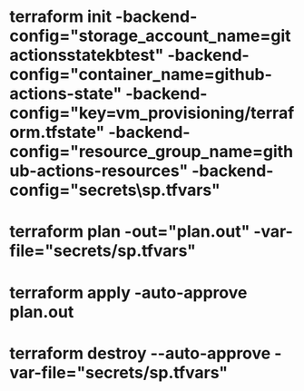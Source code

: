 # terraform init  -backend-config="storage_account_name=gitactionsstatekbtest"  -backend-config="container_name=github-actions-state"   -backend-config="key=vm_provisioning/terraform.tfstate" -backend-config="resource_group_name=github-actions-resources" -backend-config="secrets\sp.tfvars"

# terraform plan  -out="plan.out"  -var-file="secrets/sp.tfvars"

# terraform apply -auto-approve  plan.out

# terraform destroy --auto-approve  -var-file="secrets/sp.tfvars"